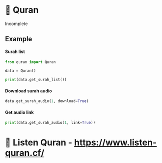 # 📖 Quran
Incomplete

## Example
#### Surah list
```python
from quran import Quran

data = Quran()

print(data.get_surah_list())
```

#### Download surah audio
```python
data.get_surah_audio(1, download=True)
```

#### Get audio link
```python
print(data.get_surah_audio(1, link=True))
```

# 🎵 Listen Quran - https://www.listen-quran.cf/

